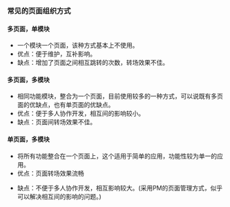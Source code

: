 ### 常见的页面组织方式

#### 多页面，单模块

- 一个模块一个页面，该种方式基本上不使用。
- 优点：便于维护，互补影响。
- 缺点：增加了页面之间相互跳转的次数，转场效果不佳。

#### 多页面，多模块

- 相同功能模块，整合为一个页面，目前使用较多的一种方式，可以说既有多页面的优缺点，也有单页面的优缺点。
- 优点：便于多人协作开发，相互间的影响较小。
- 缺点：页面间转场效果不佳。

#### 单页面，多模块

* 将所有功能整合在一个页面上，这个适用于简单的应用，功能性较为单一的应用。
* 优点：页面转场效果流畅
+ 缺点：不便于多人协作开发，相互影响较大。(采用PM的页面管理方式，似乎可以解决相互间的影响的问题。)

